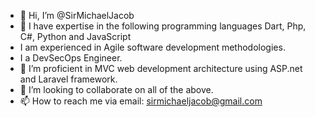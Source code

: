 - 👋 Hi, I’m @SirMichaelJacob
- 👀 I have expertise in the following programming languages Dart, Php, C#, Python and JavaScript
- I am experienced in Agile software development methodologies.
- I a DevSecOps Engineer.
- 🌱 I’m proficient in MVC web development architecture using ASP.net and Laravel framework.
- 💞️ I’m looking to collaborate on all of the above.
- 📫 How to reach me via email: sirmichaeljacob@gmail.com

<!---
SirMichaelJacob/SirMichaelJacob is a ✨ special ✨ repository because its `README.md` (this file) appears on your GitHub profile.
You can click the Preview link to take a look at your changes.
--->
